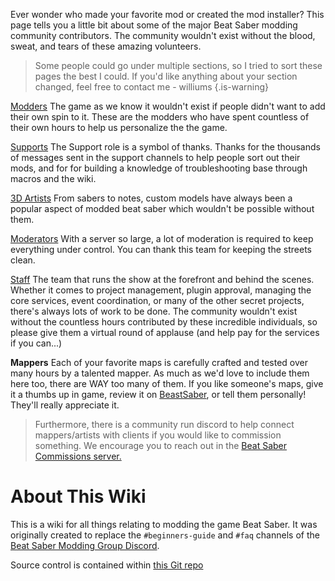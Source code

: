 <!-- TITLE: About -->
<!-- SUBTITLE: Who are we? -->

Ever wonder who made your favorite mod or created the mod installer? This page tells you a little bit about some of the major Beat Saber modding community contributors. The community wouldn't exist without the blood, sweat, and tears of these amazing volunteers.

>Some people could go under multiple sections, so I tried to sort these pages the best I could. If you'd like anything about your section changed, feel free to contact me - williums
{.is-warning}

[Modders](/about/modders)
The game as we know it wouldn't exist if people didn't want to add their own spin to it. These are the modders who have spent countless of their own hours to help us personalize the the game.

[Supports](/about/supports)
The Support role is a symbol of thanks. Thanks for the thousands of messages sent in the support channels to help people sort out their mods, and for for building a knowledge of troubleshooting base through macros and the wiki. 

[3D Artists](/about/3-d-artists)
From sabers to notes, custom models have always been a popular aspect of modded beat saber which wouldn't be possible without them.

[Moderators](/about/moderators)
With a server so large, a lot of moderation is required to keep everything under control. You can thank this team for keeping the streets clean.

[Staff](/about/staff)
The team that runs the show at the forefront and behind the scenes. Whether it comes to project management, plugin approval, managing the core services, event coordination, or many of the other secret projects, there's always lots of work to be done. The community wouldn't exist without the countless hours contributed by these incredible individuals, so please give them a virtual round of applause (and help pay for the services if you can...)

__Mappers__
Each of your favorite maps is carefully crafted and tested over many hours by a talented mapper. As much as we'd love to include them here too, there are WAY too many of them. If you like someone's maps, give it a thumbs up in game, review it on [BeastSaber](https://bsaber.com), or tell them personally! They'll really appreciate it. 

>Furthermore, there is a community run discord to help connect mappers/artists with clients if you would like to commission something. We encourage you to reach out in the [Beat Saber Commissions server.](https://discord.gg/4RbcH5G)

# About This Wiki

This is a wiki for all things relating to modding the game Beat Saber.
It was originally created to replace the `#beginners-guide` and `#faq` channels of the [Beat Saber Modding Group Discord](https://discord.gg/beatsabermods).

Source control is contained within [this Git repo](https://github.com/megalon/beat-saber-community-wiki)